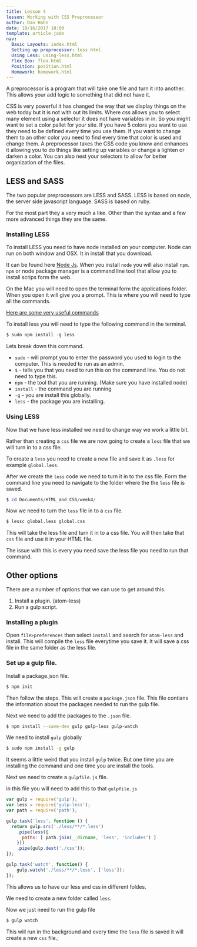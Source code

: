 ```yaml
---
title: Lesson 4
lesson: Working with CSS Preprocessor
author: Dan Hahn
date: 10/16/2017 18:00
template: article.jade
nav:
  Basic Layouts: index.html
  Setting up preprocessor: less.html
  Using Less: using-less.html
  Flex Box: flex.html
  Position: position.html
  Homework: homework.html
---
```


A preprocessor is a program that will take one file and turn it into another.  This allows your add logic to something that did not have it.  

CSS is very powerful it has changed the way that we display things on the web today but it is not with out its limits.   Where css allows you to select many element using a selector it does not have variables in in.  So you might want to set a color pallet for your site.  If you have 5 colors you want to use they need to be defined every time you use them.  If you want to change them to an other color you need to find every time that color is used and change them.  A preprocessor takes the CSS code you know and enhances it allowing you to do things like setting up variables or change a lighten or darken a color.  You can also nest your selectors to allow for better organization of the files.

## LESS and SASS

The two popular preprocessors are LESS and SASS.  LESS is based on node, the server side javascript language.  SASS is based on ruby.  

For the most part they a very much a like.  Other than the syntax and a few more advanced things they are the same.  

### Installing LESS

To install LESS you need to have node installed on your computer.  Node can run on both window and OSX.  It in install that you download.  

It can be found here [Node Js](https://nodejs.org/en/).  When you install `node` you will also install `npm`.  `npm` or node package manager is a command line tool that allow you to install scrips form the web.  

On the Mac you will need to open the terminal form the applications folder.  When you open it will give you a prompt.  This is where you will need to type all the commands.  

[Here are some very useful commands](https://ashleynolan.co.uk/blog/getting-started-with-terminal)

To install less you will need to type the following command in the terminal.

```powershell
$ sudo npm install -g less
```

Lets break down this command.

* `sudo` - will prompt you to enter the password you used to login to the computer.  This is needed to run as an admin.
* `$` - tells you that you need to run this on the command line.  You do not need to type this.
* `npm` - the tool that you are running.  (Make sure you have installed node)
* `install` - the command you are running
* `-g` - you are install this globally.
* `less` - the package you are installing.

### Using LESS

Now that we have less installed we need to change way we work a little bit.

Rather than creating a `css` file we are now going to create a `less` file that we will turn in to a css file.

To create a `less` you need to create a new file and save it as `.less`  for example `global.less`.

After we create the `less` code we need to turn it in to the css file.  Form the command line you need to navigate to the folder where the the `less` file is saved.  

```powershell
$ cd Documents/HTML_and_CSS/week4/
```

Now we need to turn the `less` file in to a `css` file.

```bash
$ lessc global.less global.css
```
This will take the less file and turn it in to a css file.   You will then take that `css` file and use it in your HTML file.

The issue with this is every you need save the less file you need to run that command.  

## Other options

There are a number of options that we can use to get around this.  

1. Install a plugin.  (atom-less)
2. Run a gulp script.

### Installing a plugin

Open `file>preferences` then select `install` and search for `atom-less` and install.  This will compile the `less` file everytime you save it.  It will save a css file in the same folder as the less file.

### Set up a gulp file.

Install a package.json file.  

```bash
$ npm init
```

Then follow the steps.  This will create a `package.json` file.  This file contians the information about the packages needed to run the gulp file.

Next we need to add the packages to the `.json` file.

```bash
$ npm install --save-dev gulp gulp-less gulp-watch
```

We need to install `gulp` globally

```bash
$ sudo npm install -g gulp
```

It seems a little weird that you install `gulp` twice.  But one time you are installing the command and one time you are install the tools.

Next we need to create a `gulpfile.js` file.  

in this file you will need to add this to that `gulpfile.js`

```js
var gulp = require('gulp');
var less = require('gulp-less');
var path = require('path');

gulp.task('less', function () {
  return gulp.src('./less/**/*.less')
    .pipe(less({
      paths: [ path.join(__dirname, 'less', 'includes') ]
    }))
    .pipe(gulp.dest('./css'));
});

gulp.task('watch', function() {
    gulp.watch('./less/**/*.less', ['less']);
});
```

This allows us to have our less and css in different foldes.

We need to create a new folder called `less`.

Now we just need to run the gulp file

```bash
$ gulp watch
```

This will run in the background and every time the `less` file is saved it will create a new `css` file.;
